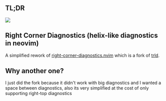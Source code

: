 ## TL;DR
![](https://pasteboard.co/20mRg4CBOdhx.png)

## Right Corner Diagnostics (helix-like diagnostics in neovim)
A simplified rework of [right-corner-diagnostics.nvim](https://github.com/santigo-zero/right-corner-diagnostics.nvim) which is a fork of [trld](https://github.com/Mofiqul/trld.nvim).

## Why another one?
I just did the fork because it didn't work with big diagnostics and I wanted a space between diagnostics, also
its very simplified at the cost of only supporting right-top diagnostics
